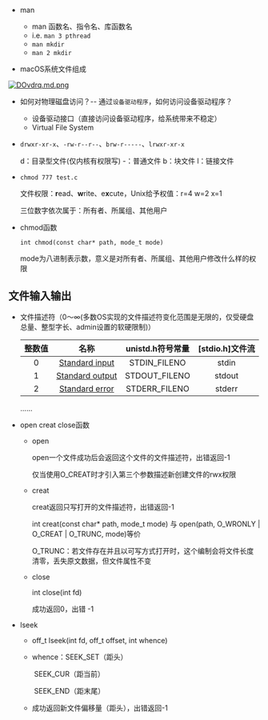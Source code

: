 * man
  * man 函数名、指令名、库函数名
  * i.e. `man 3 pthread`
  * `man mkdir`
  * `man 2 mkdir` 

* macOS系统文件组成

[![DOvdrq.md.png](https://s3.ax1x.com/2020/12/06/DOvdrq.md.png)](https://imgchr.com/i/DOvdrq)

* 如何对物理磁盘访问？-- 通过`设备驱动程序`，如何访问设备驱动程序？
  * 设备驱动接口（直接访问设备驱动程序，给系统带来不稳定）
  * Virtual File System

* `drwxr-xr-x`、`-rw-r--r--`、`brw-r-----`、`lrwxr-xr-x`

  d：目录型文件(仅内核有权限写)  -：普通文件 b：块文件 l：链接文件

* `chmod 777 test.c`

  文件权限：**r**ead、**w**rite、e**x**cute，Unix给予权值：r=4 w=2 x=1

  三位数字依次属于：所有者、所属组、其他用户

* chmod函数

  `int chmod(const char* path, mode_t mode)`

  mode为八进制表示数，意义是对所有者、所属组、其他用户修改什么样的权限



## 文件输入输出

* 文件描述符（0～∞(多数OS实现的文件描述符变化范围是无限的，仅受硬盘总量、整型字长、admin设置的软硬限制)）

  | 整数值 |                          名称                           | unistd.h符号常量 | [stdio.h]文件流 |
  | :----: | :-----------------------------------------------------: | :--------------: | :-------------: |
  |   0    |  [Standard input](https://zh.wikipedia.org/wiki/Stdin)  |   STDIN_FILENO   |      stdin      |
  |   1    | [Standard output](https://zh.wikipedia.org/wiki/Stdout) |  STDOUT_FILENO   |     stdout      |
  |   2    | [Standard error](https://zh.wikipedia.org/wiki/Stderr)  |  STDERR_FILENO   |     stderr      |

  ......

* open creat close函数

  * open
  
    open一个文件成功后会返回这个文件的文件描述符，出错返回-1
  
    仅当使用O_CREAT时才引入第三个参数描述新创建文件的rwx权限
  
  * creat
  
    creat返回只写打开的文件描述符，出错返回-1
  
    int creat(const char* path, mode_t mode) 与 open(path, O_WRONLY | O_CREAT | O_TRUNC, mode)等价
  
    O_TRUNC：若文件存在并且以可写方式打开时，这个编制会将文件长度清零，丢失原文数据，但文件属性不变
  
  * close
  
    int close(int fd)
  
    成功返回0，出错 -1
  
* lseek

  * off_t lseek(int fd, off_t offset, int whence)

  * whence：SEEK_SET（距头）

    ​				SEEK_CUR（距当前）

    ​				SEEK_END（距末尾）

  * 成功返回新文件偏移量（距头），出错返回-1